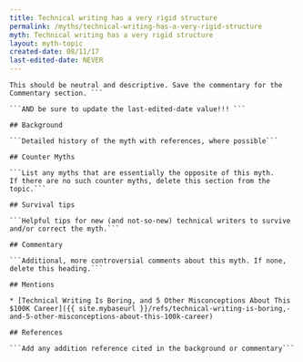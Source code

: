 ```yaml
---
title: Technical writing has a very rigid structure
permalink: /myths/technical-writing-has-a-very-rigid-structure
myth: Technical writing has a very rigid structure
layout: myth-topic
created-date: 08/11/17
last-edited-date: NEVER
---
```


```A summary description of the myth--no more than a line or two. 
This should be neutral and descriptive. Save the commentary for the 
Commentary section. ```

```AND be sure to update the last-edited-date value!!! ```

## Background

```Detailed history of the myth with references, where possible```

## Counter Myths

```List any myths that are essentially the opposite of this myth.
If there are no such counter myths, delete this section from the topic.```

## Survival tips

```Helpful tips for new (and not-so-new) technical writers to survive and/or correct the myth.```

## Commentary

```Additional, more controversial comments about this myth. If none, delete this heading.```

## Mentions

* [Technical Writing Is Boring, and 5 Other Misconceptions About This $100K Career]({{ site.mybaseurl }}/refs/technical-writing-is-boring,-and-5-other-misconceptions-about-this-100k-career)

## References

```Add any addition reference cited in the background or commentary```

